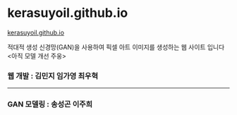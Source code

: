 # kerasuyoil.github.io

[kerasuyoil.github.io](https://kerasuyoil.github.io/.)

적대적 생성 신경망(GAN)을 사용하여 픽셀 아트 이미지를 생성하는 웹 사이트 입니다
<아직 모델 개선 주웅>

### 웹 개발 : 김민지 임가영 최우혁

----

### GAN 모델링 : 송성곤 이주희
